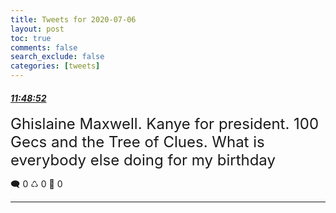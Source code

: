```yaml
---
title: Tweets for 2020-07-06
layout: post
toc: true
comments: false
search_exclude: false
categories: [tweets]
---
```



#### <a href = "https://twitter.com/deepfates/status/1280197033035395072">*11:48:52*</a>

<font size="5">Ghislaine Maxwell. Kanye for president. 100 Gecs and the Tree of Clues.  What is everybody else doing for my birthday</font>



🗨️ 0 ♺ 0 🤍  0   

---
    
            

